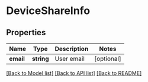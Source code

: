# DeviceShareInfo

## Properties
Name | Type | Description | Notes
------------ | ------------- | ------------- | -------------
**email** | **string** | User email | [optional] 

[[Back to Model list]](../README.md#documentation-for-models) [[Back to API list]](../README.md#documentation-for-api-endpoints) [[Back to README]](../README.md)


